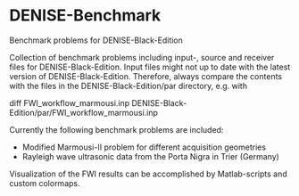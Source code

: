 # DENISE-Benchmark
Benchmark problems for DENISE-Black-Edition

Collection of benchmark problems including input-, source and receiver files for DENISE-Black-Edition.
Input files might not up to date with the latest version of DENISE-Black-Edition. Therefore, always compare the 
contents with the files in the DENISE-Black-Edition/par directory, e.g. with 

diff FWI_workflow_marmousi.inp DENISE-Black-Edition/par/FWI_workflow_marmousi.inp

Currently the following benchmark problems are included:

- Modified Marmousi-II problem for different acquisition geometries
- Rayleigh wave ultrasonic data from the Porta Nigra in Trier (Germany)

Visualization of the FWI results can be accomplished by Matlab-scripts and custom colormaps.
